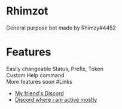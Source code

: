 # Rhimzot
General purpose bot made by Rhimzy#4452

# Features
Easily changeable Status, Prefix, Token <br/> 
Custom Help command <br/>
More features soon
#Links
* [My friend's Discord](http://discord.fanaticsmp.gq)
* [Discord where i am active mostly](https://dsc.gg/tech18)

